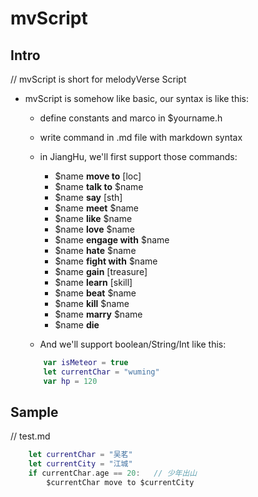 #  mvScript

## Intro

// mvScript is short for melodyVerse Script

-   mvScript is somehow like basic, our syntax is like this:
    *   define constants and marco in $yourname.h
    *   write command in .md file with markdown syntax
    *   in JiangHu, we'll first support those commands:
        -   $name **move to** [loc]
        -   $name **talk to** $name
        -   $name **say** [sth]
        -   $name **meet** $name
        -   $name **like** $name
        -   $name **love** $name
        -   $name **engage with** $name
        -   $name **hate** $name
        -   $name **fight with** $name
        -   $name **gain** [treasure]
        -   $name **learn** [skill]
        -   $name **beat** $name
        -   $name **kill** $name
        -   $name **marry** $name
        -   $name **die**

    *   And we'll support boolean/String/Int like this:
    ```swift
        var isMeteor = true
        let currentChar = "wuming"
        var hp = 120
    ```

##  Sample

// test.md

```swift
    let currentChar = "吴茗"
    let currentCity = "江城"
    if currentChar.age == 20:   // 少年出山
        $currentChar move to $currentCity 
```

